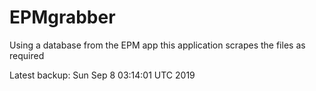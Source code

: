 # EPMgrabber
Using a database from the EPM app this application scrapes the files as required


Latest backup: Sun Sep 8 03:14:01 UTC 2019
